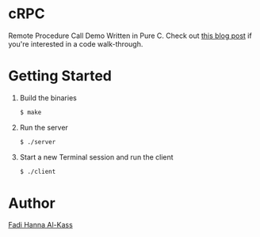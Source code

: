 # cRPC
Remote Procedure Call Demo Written in Pure C. Check out [this blog post](https://iqdevs.github.io/Remote-Procedure-Calls-in-C/) if you're interested in a code walk-through.

# Getting Started
1. Build the binaries
    ```bash
    $ make
    ```
2. Run the server
    ```bash
    $ ./server
    ```
3. Start a new Terminal session and run the client
    ```bash
    $ ./client
    ```

# Author
[Fadi Hanna Al-Kass](https://github.com/alkass)
